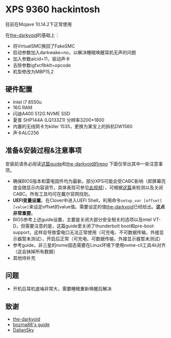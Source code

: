 # XPS 9360 hackintosh
目前在Mojave 10.14.2下正常使用

在[the-darkvoid](https://github.com/the-darkvoid/XPS9360-macOS)的基础上：
- 将VirtualSMC换回了FakeSMC
- 启动参数加入darkwake=no，以解决睡眠唤醒耳机无声的问题
- 加入参数alcid=11，驱动声卡
- 去除参数igfxcflbklt=opcode
- 机型修改为MBP15,2

## 硬件配置
- Intel i7 8550u
- 16G RAM
- 闪迪A400 512G NVME SSD
- 夏普 SHP144A (LQ133Z1) 分辨率3200*1800
- 内置的无线网卡为killer 1535，更换为某宝上的拆机DW1560
- 声卡ALC256

## 准备&安装过程&注意事项
安装前请务必阅读[这篇guide](https://www.tonymacx86.com/threads/guide-dell-xps-13-9360-on-macos-sierra-10-12-x-lts-long-term-support-guide.213141/)和[the-darkvoid的repo](https://github.com/the-darkvoid/XPS9360-macOS)
下面仅举出其中一些注意事项。
- 确保BIOS版本和雷电固件均为最新。部分XPS可能会受CABC影响（即屏幕亮度会随显示内容调节，具体表现可参见[此视频](https://www.youtube.com/watch?v=uuE3a4AMq5w)），可根据[这篇](https://wiki.archlinux.org/index.php/Dell_XPS_13_(9360)#Content_Adaptive_Brightness_Control)来检测以及关闭CABC。所有工具均可在戴尔官网找到。
- **UEFI变量设置**。在Clover中进入UEFI Shell，利用命令`setup_var [offset] [value]`来设定offset的value值。需要设定的值[the-darkvoid](https://github.com/the-darkvoid/XPS9360-macOS)已经给出。**这点非常重要**。
- BIOS参考上述guide设置，主要是关闭大部分安全相关的选项以及intel VT-D，但需要注意的是，这篇guide里关闭了thunderbolt boot和pre-boot support，这样会导致雷电口无法正常使用（可充电、不可数据传输，外接显示器暂未测试），开启后正常（可充电、可数据传输，外接显示器暂未测试）
- 参考guide，非三星的nvme固态需要在Linux环境下使用nvme-cli工具4k对齐（这会抹掉所有数据）
- 其他待补充
## 问题
- 开机后耳机底噪非常大，需要睡眠重新唤醒后解决

## 致谢

- [the-darkvoid](https://github.com/the-darkvoid/XPS9360-macOS)
- [bozma88's guide](https://www.tonymacx86.com/threads/guide-dell-xps-13-9360-on-macos-sierra-10-12-x-lts-long-term-support-guide.213141/)
- [DalianSky](https://blog.daliansky.net/)